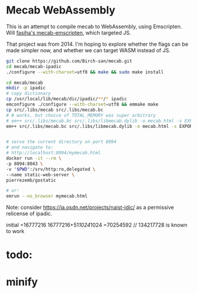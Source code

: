 # Mecab WebAssembly

This is an attempt to compile mecab to WebAssembly, using Emscripten.  
Will [fasiha's mecab-emscripten](https://github.com/fasiha/mecab-emscripten), which targeted JS.

That project was from 2014. I'm hoping to explore whether the flags can be made simpler now, and whether we can target WASM instead of JS.


```bash
git clone https://github.com/Birch-san/mecab.git
cd mecab/mecab-ipadic
./configure --with-charset=utf8 && make && sudo make install

cd mecab/mecab
mkdir -p ipadic
# copy dictionary
cp /usr/local/lib/mecab/dic/ipadic/**/* ipadic
emconfigure ./configure --with-charset=utf8 && emmake make
cp src/.libs/mecab src/.libs/mecab.bc
# # works, but choice of TOTAL_MEMORY was super arbitrary
# em++ src/.libs/mecab.bc src/.libs/libmecab.dylib -o mecab.html -s EXPORTED_FUNCTIONS="['_mecab_do2']" -s EXTRA_EXPORTED_RUNTIME_METHODS='["cwrap", "intArrayFromString"]' -s TOTAL_MEMORY=134217728 --preload-file ipadic/
em++ src/.libs/mecab.bc src/.libs/libmecab.dylib -o mecab.html -s EXPORTED_FUNCTIONS="['_mecab_do2']" -s EXTRA_EXPORTED_RUNTIME_METHODS='["cwrap", "intArrayFromString"]' --no-heap-copy -s ALLOW_MEMORY_GROWTH=1 --preload-file ipadic/


# serve the current directory on port 8094
# and navigate to:
# http://localhost:8094/mymecab.html
docker run -it --rm \
-p 8094:8043 \
-v "$PWD":/srv/http:ro,delegated \
--name static-web-server \
pierrezemb/gostatic

# or:
emrun --no_browser mymecab.html
```

Note: consider https://ja.osdn.net/projects/naist-jdic/ as a permissive relicense of ipadic.

initial
=16777216
16777216+51*1024*1024
=70254592
// 134217728 is known to work

# todo:
# minify